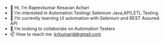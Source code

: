 - 👋 Hi, I’m Rajeevkumar Kesavan Achari 
- 👀 I’m interested in Automation Testing( Selenium Java,API),ETL Testing.
- 🌱 I’m currently learning UI automation with Selenium and REST Assured API
- 💞️ I’m looking to collaborate on Automation Testers
- 📫 How to reach me :krkumarid@gmail.com

<!---
krkumarid/krkumarid is a ✨ special ✨ repository because its `README.md` (this file) appears on your GitHub profile.
You can click the Preview link to take a look at your changes.
--->
